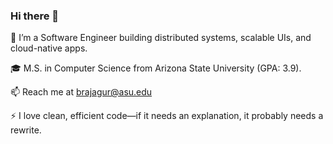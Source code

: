 ### Hi there 👋

<!--
**noobmasterbala/noobmasterbala** is a ✨ _special_ ✨ repository because its `README.md` (this file) appears on your GitHub profile.

Here are some ideas to get you started:
-->
🔭 I’m a Software Engineer building distributed systems, scalable UIs, and cloud-native apps.

🎓 M.S. in Computer Science from Arizona State University (GPA: 3.9).

📫 Reach me at brajagur@asu.edu

⚡ I love clean, efficient code—if it needs an explanation, it probably needs a rewrite.


<!--![Balaji's GitHub stats](https://github-readme-stats.vercel.app/api?username=noobmasterbala&count_private=true&show_icons=true&theme=tokyonight)-->
